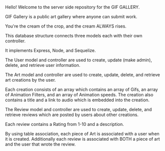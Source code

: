 Hello! Welcome to the server side repository for the GIF GALLERY.

GIF Gallery is a public art gallery where anyone can submit work.

You're the cream of the crop, and the cream ALWAYS rises.

This database structure connects three models each with their own controller.

It implements Express, Node, and Sequelize.

The User model and controller are used to create, update (make admin), delete, and retrieve user information.

The Art model and controller are used to create, update, delete, and retrieve art creations by the user.

Each creation consists of an array which contains an array of Gifs, an array of Animation Filters, and an array of Animation speeds. The creation also contains a title and a link to audio which is embedded into the creation.

The Review model and controller are used to create, update, delete, and retrieve reviews which are posted by users about other creations.

Each review contains a Rating from 1-10 and a description.

By using table association, each piece of Art is associated with a user when it is created. Additionally each review is associated with BOTH a piece of art and the user that wrote the review.